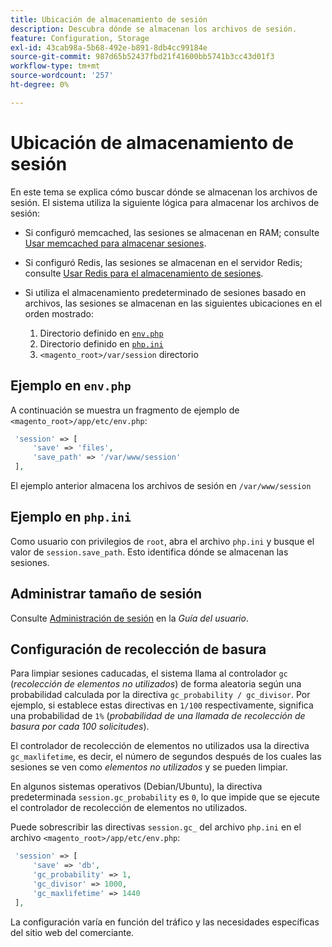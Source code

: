 ```yaml
---
title: Ubicación de almacenamiento de sesión
description: Descubra dónde se almacenan los archivos de sesión.
feature: Configuration, Storage
exl-id: 43cab98a-5b68-492e-b891-8db4cc99184e
source-git-commit: 987d65b52437fbd21f41600bb5741b3cc43d01f3
workflow-type: tm+mt
source-wordcount: '257'
ht-degree: 0%

---
```


# Ubicación de almacenamiento de sesión

En este tema se explica cómo buscar dónde se almacenan los archivos de sesión. El sistema utiliza la siguiente lógica para almacenar los archivos de sesión:

- Si configuró memcached, las sesiones se almacenan en RAM; consulte [Usar memcached para almacenar sesiones](memcached.md).
- Si configuró Redis, las sesiones se almacenan en el servidor Redis; consulte [Usar Redis para el almacenamiento de sesiones](../cache/redis-session.md).
- Si utiliza el almacenamiento predeterminado de sesiones basado en archivos, las sesiones se almacenan en las siguientes ubicaciones en el orden mostrado:

   1. Directorio definido en [`env.php`](#example-in-envphp)
   1. Directorio definido en [`php.ini`](#example-in-phpini)
   1. `<magento_root>/var/session` directorio

## Ejemplo en `env.php`

A continuación se muestra un fragmento de ejemplo de `<magento_root>/app/etc/env.php`:

```php
 'session' => [
     'save' => 'files',
     'save_path' => '/var/www/session'
 ],
```

El ejemplo anterior almacena los archivos de sesión en `/var/www/session`

## Ejemplo en `php.ini`

Como usuario con privilegios de `root`, abra el archivo `php.ini` y busque el valor de `session.save_path`. Esto identifica dónde se almacenan las sesiones.

## Administrar tamaño de sesión

Consulte [Administración de sesión](https://experienceleague.adobe.com/en/docs/commerce-admin/systems/security/security-session-management) en la _Guía del usuario_.

## Configuración de recolección de basura

Para limpiar sesiones caducadas, el sistema llama al controlador `gc` (_recolección de elementos no utilizados_) de forma aleatoria según una probabilidad calculada por la directiva `gc_probability / gc_divisor`. Por ejemplo, si establece estas directivas en `1/100` respectivamente, significa una probabilidad de `1%` (_probabilidad de una llamada de recolección de basura por cada 100 solicitudes_).

El controlador de recolección de elementos no utilizados usa la directiva `gc_maxlifetime`, es decir, el número de segundos después de los cuales las sesiones se ven como _elementos no utilizados_ y se pueden limpiar.

En algunos sistemas operativos (Debian/Ubuntu), la directiva predeterminada `session.gc_probability` es `0`, lo que impide que se ejecute el controlador de recolección de elementos no utilizados.

Puede sobrescribir las directivas `session.gc_` del archivo `php.ini` en el archivo `<magento_root>/app/etc/env.php`:

```php
 'session' => [
     'save' => 'db',
     'gc_probability' => 1,
     'gc_divisor' => 1000,
     'gc_maxlifetime' => 1440
 ],
```

La configuración varía en función del tráfico y las necesidades específicas del sitio web del comerciante.
